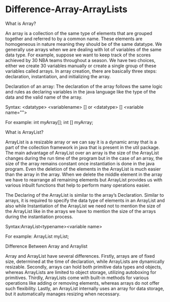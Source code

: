 # Difference-Array-ArrayLists

What is Array?

An array is a collection of the same type of elements that are grouped together and referred to by a common name. These elements are homogeneous in nature meaning they should be of the same datatype. We generally use arrays when we are dealing with lot of variables of the same data type. For example, suppose we want to keep track of the scores achieved by 30 NBA teams throughout a season. We have two choices, either we create 30 variables manually or create a single group of these variables called arrays. In array creation, there are basically three steps: declaration, instantiation, and initializing the array.

Declaration of an array: The declaration of the array follows the same logic and rules as declaring variables in the java language like the type of the data and the valid name of the array.

Syntax: \<datatype> \<variablename> \[] or \<datatype> \[] \<variable name="">

For example:
int myArray[];
int [] myArray;

What is ArrayList?

ArrayList is a resizable array or we can say it is a dynamic array that is a part of the collection framework in java that is present in the util package. The main advantage of ArrayList over an array is the size of the ArrayList changes during the run time of the program but in the case of an array, the size of the array remains constant once instantiation is done in the java program. Even the deletion of the elements in the ArrayList is much easier than the array in the array. When we delete the middle element in the array we have to rearrange all remaining elements but ArrayList provides us with various inbuilt functions that help to perform many operations easier.

The Declaring of the ArrayList is similar to the array’s Declaration. Similar to arrays, it is required to specify the data type of elements in an ArrayList and also while Instantiation of the ArrayList we need not to mention the size of the ArrayList like in the arrays we have to mention the size of the arrays during the instantiation process.

Syntax:ArrayList\<typename>\<variable name>

For example:
ArrayList <Integer> myList;

Difference Between Array and Arraylist

Array and ArrayList have several differences. Firstly, arrays are of fixed size, determined at the time of declaration, while ArrayLists are dynamically resizable. Secondly, arrays can hold both primitive data types and objects, whereas ArrayLists are limited to object storage, utilizing autoboxing for primitives. Thirdly, ArrayLists come with built-in methods for various operations like adding or removing elements, whereas arrays do not offer such flexibility. Lastly, an ArrayList internally uses an array for data storage, but it automatically manages resizing when necessary.
